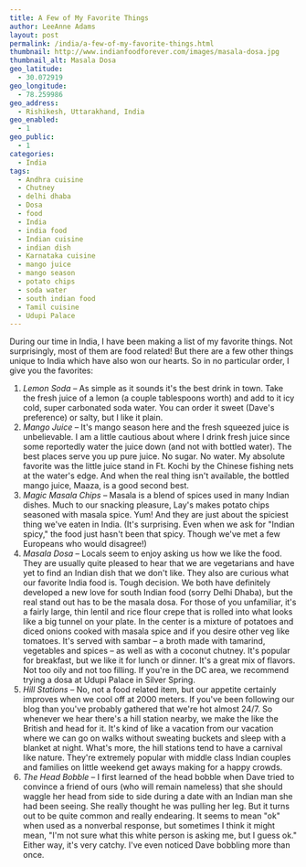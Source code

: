 ```yaml
---
title: A Few of My Favorite Things
author: LeeAnne Adams
layout: post
permalink: /india/a-few-of-my-favorite-things.html
thumbnail: http://www.indianfoodforever.com/images/masala-dosa.jpg
thumbnail_alt: Masala Dosa
geo_latitude:
  - 30.072919
geo_longitude:
  - 78.259986
geo_address:
  - Rishikesh, Uttarakhand, India
geo_enabled:
  - 1
geo_public:
  - 1
categories:
  - India
tags:
  - Andhra cuisine
  - Chutney
  - delhi dhaba
  - Dosa
  - food
  - India
  - india food
  - Indian cuisine
  - indian dish
  - Karnataka cuisine
  - mango juice
  - mango season
  - potato chips
  - soda water
  - south indian food
  - Tamil cuisine
  - Udupi Palace
---
```

During our time in India, I have been making a list of my favorite things. Not surprisingly, most of them are food related! But there are a few other things unique to India which have also won our hearts. So in no particular order, I give you the favorites:

1. _Lemon Soda_ – As simple as it sounds it's the best drink in town. Take the fresh juice of a lemon (a couple tablespoons worth) and add to it icy cold, super carbonated soda water. You can order it sweet (Dave's preference) or salty, but I like it plain.
2. _Mango Juice_ – It's mango season here and the fresh squeezed juice is unbelievable. I am a little cautious about where I drink fresh juice since some reportedly water the juice down (and not with bottled water). The best places serve you up pure juice. No sugar. No water. My absolute favorite was the little juice stand in Ft. Kochi by the Chinese fishing nets at the water's edge. And when the real thing isn't available, the bottled mango juice, Maaza, is a good second best.
3. _Magic Masala Chips_ – Masala is a blend of spices used in many Indian dishes. Much to our snacking pleasure, Lay's makes potato chips seasoned with masala spice. Yum! And they are just about the spiciest thing we've eaten in India. (It's surprising. Even when we ask for "Indian spicy," the food just hasn't been that spicy. Though we've met a few Europeans who would disagree!)
4. _Masala Dosa_ – Locals seem to enjoy asking us how we like the food. They are usually quite pleased to hear that we are vegetarians and have yet to find an Indian dish that we don't like. They also are curious what our favorite India food is. Tough decision. We both have definitely developed a new love for south Indian food (sorry Delhi Dhaba), but the real stand out has to be the masala dosa. For those of you unfamiliar, it's a fairly large, thin lentil and rice flour crepe that is rolled into what looks like a big tunnel on your plate. In the center is a mixture of potatoes and diced onions cooked with masala spice and if you desire other veg like tomatoes. It's served with sambar – a broth made with tamarind, vegetables and spices – as well as with a coconut chutney. It's popular for breakfast, but we like it for lunch or dinner. It's a great mix of flavors. Not too oily and not too filling. If you're in the DC area, we recommend trying a dosa at Udupi Palace in Silver Spring.
5. _Hill Stations_ – No, not a food related item, but our appetite certainly improves when we cool off at 2000 meters. If you've been following our blog than you've probably gathered that we're hot almost 24/7. So whenever we hear there's a hill station nearby, we make the like the British and head for it. It's kind of like a vacation from our vacation where we can go on walks without sweating buckets and sleep with a blanket at night. What's more, the hill stations tend to have a carnival like nature. They're extremely popular with middle class Indian couples and families on little weekend get aways making for a happy crowds.
6. _The Head Bobble_ – I first learned of the head bobble when Dave tried to convince a friend of ours (who will remain nameless) that she should waggle her head from side to side during a date with an Indian man she had been seeing. She really thought he was pulling her leg. But it turns out to be quite common and really endearing. It seems to mean "ok" when used as a nonverbal response, but sometimes I think it might mean, "I'm not sure what this white person is asking me, but I guess ok." Either way, it's very catchy. I've even noticed Dave bobbling more than once.